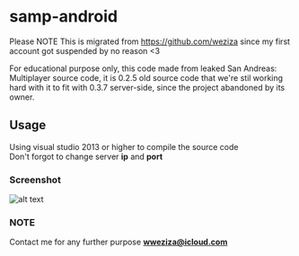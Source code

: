 # samp-android
Please NOTE This is migrated from https://github.com/weziza since my first account got suspended by no reason <3

For educational purpose only, this code made from leaked San Andreas: Multiplayer source code, it is 0.2.5 old source code that we're stil working hard with it to fit with 0.3.7 server-side, since the project abandoned by its owner.

## Usage
Using visual studio 2013 or higher to compile the source code</br>
Don't forgot to change server **ip** and **port** 

### Screenshot
![alt text](https://media.discordapp.net/attachments/776341604784930816/823802580643479572/Screenshot_20210323_135105.jpg?width=959&height=447)

### NOTE
Contact me for any further purpose **wweziza@icloud.com**

